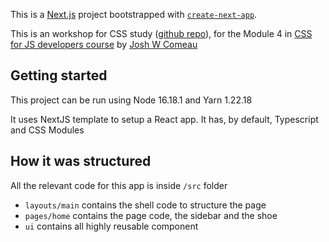 This is a [Next.js](https://nextjs.org/) project bootstrapped with [`create-next-app`](https://github.com/vercel/next.js/tree/canary/packages/create-next-app).

This is an workshop for CSS study ([github repo](https://github.com/css-for-js/sole-and-ankle)), for the Module 4 in [CSS for JS developers course](https://css-for-js.dev/) by [Josh W Comeau](https://twitter.com/JoshWComeau)

## Getting started

This project can be run using Node 16.18.1 and Yarn 1.22.18

It uses NextJS template to setup a React app. It has, by default, Typescript and CSS Modules

## How it was structured

All the relevant code for this app is inside `/src` folder

* `layouts/main` contains the shell code to structure the page
* `pages/home` contains the page code, the sidebar and the shoe
* `ui` contains all highly reusable component
